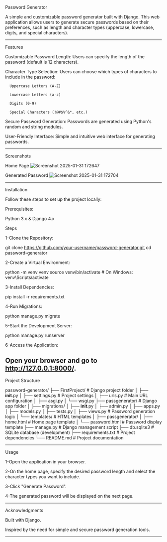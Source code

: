 Password Generator

A simple and customizable password generator built with Django. This web application allows users to generate secure passwords based on their preferences, such as length and character types (uppercase, lowercase, digits, and special characters).

--------------------------------------------------------------------------------------------------------------------------------------------------------------------------------------

Features

Customizable Password Length: Users can specify the length of the password (default is 12 characters).

Character Type Selection: Users can choose which types of characters to include in the password:

      Uppercase Letters (A-Z)

      Lowercase Letters (a-z)

      Digits (0-9)

      Special Characters (!@#$%^&*, etc.)

Secure Password Generation: Passwords are generated using Python's random and string modules.

User-Friendly Interface: Simple and intuitive web interface for generating passwords.

----------------------------------------------------------------------------------------------------------------------------------------------------------------------

Screenshots


Home Page
![Screenshot 2025-01-31 172647](https://github.com/user-attachments/assets/616be390-05df-4c90-885f-827564d55e25)


Generated Password
![Screenshot 2025-01-31 172704](https://github.com/user-attachments/assets/f967bc20-8f1f-4e26-abb8-4cb93adce864)

-----------------------------------------------------------------------------------------

Installation


Follow these steps to set up the project locally:

Prerequisites:


Python 3.x & 
Django 4.x


Steps

1-Clone the Repository:

git clone https://github.com/your-username/password-generator.git
cd password-generator

2-Create a Virtual Environment:

python -m venv venv
source venv/bin/activate  # On Windows: venv\Scripts\activate

3-Install Dependencies:

pip install -r requirements.txt

4-Run Migrations:

python manage.py migrate


5-Start the Development Server:

python manage.py runserver


6-Access the Application:

Open your browser and go to http://127.0.0.1:8000/.
---------------------------------------------------------------------------------------

Project Structure

password-generator/
├── FirstProject/                  # Django project folder
│   ├── __init__.py
│   ├── settings.py                # Project settings
│   ├── urls.py                    # Main URL configuration
│   ├── asgi.py
│   └── wsgi.py
├── passgenerator/                 # Django app folder
│   ├── migrations/
│   ├── __init__.py
│   ├── admin.py
│   ├── apps.py
│   ├── models.py
│   ├── tests.py
│   ├── views.py                   # Password generation logic
│   └── templates/                 # HTML templates
│       ├── passgenerator/
│           ├── home.html          # Home page template
│           └── password.html      # Password display template
├── manage.py                      # Django management script
├── db.sqlite3                     # SQLite database (development)
├── requirements.txt               # Project dependencies
└── README.md                      # Project documentation

-------------------------------------------------------------------------------------


Usage

1-Open the application in your browser.

2-On the home page, specify the desired password length and select the character types you want to include.

3-Click "Generate Password".

4-The generated password will be displayed on the next page.

------------------------------------------------------------------------

Acknowledgments


Built with Django.

Inspired by the need for simple and secure password generation tools.

--------------------------------------------------------------------------------------
